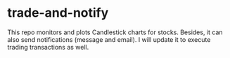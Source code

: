# trade-and-notify
This repo monitors and plots Candlestick charts for stocks. Besides, it can also send notifications (message and email). I will update it to execute trading transactions as well.
